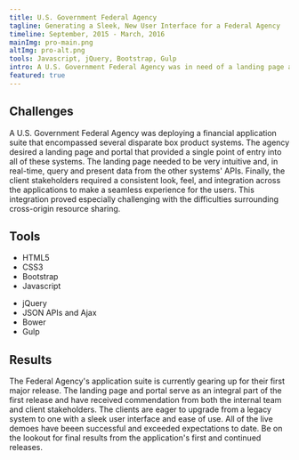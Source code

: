 ```yaml
---
title: U.S. Government Federal Agency
tagline: Generating a Sleek, New User Interface for a Federal Agency
timeline: September, 2015 - March, 2016
mainImg: pro-main.png
altImg: pro-alt.png
tools: Javascript, jQuery, Bootstrap, Gulp
intro: A U.S. Government Federal Agency was in need of a landing page and portal to bring together disparate systems. They required a solution that was sleek and consistent across all systems, and that integrated all user actions into a single, manageable landing page. Check out how my solution brought together these different systems under one roof and created a modern and intuitive, front-facing application for agency stakeholders.
featured: true
---
```


<div class="mar-bottom">
<h2 class="article-title">Challenges</h2>
A U.S. Government Federal Agency was deploying a financial application suite that encompassed several disparate box product systems. The agency desired a landing page and portal that provided a single point of entry into all of these systems. The landing page needed to be very intuitive and, in real-time, query and present data from the other systems' APIs. Finally, the client stakeholders required a consistent look, feel, and integration across the applications to make a seamless experience for the users. This integration proved especially challenging with the difficulties surrounding cross-origin resource sharing.
</div>
<div id="tools" class="mar-bottom">
<h2>Tools</h2>
<ul>
    <li>HTML5</li>
    <li>CSS3</li>
    <li>Bootstrap</li>
    <li>Javascript</li>
</ul>
<ul>
    <li>jQuery</li>
    <li>JSON APIs and Ajax</li>
    <li>Bower</li>
    <li>Gulp</li>
</ul>
</div>
<div class="mar-bottom">
<h2>Results</h2>
The Federal Agency's application suite is currently gearing up for their first major release. The landing page and portal serve as an integral part of the first release and have received commendation from both the internal team and client stakeholders. The clients are eager to upgrade from a legacy system to one with a sleek user interface and ease of use. All of the live demoes have beeen successful and exceeded expectations to date. Be on the lookout for final results from the application's first and continued releases.
</div>